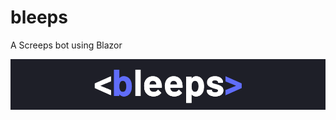 # bleeps
A Screeps bot using Blazor

![banner](https://github.com/jonasbove/bleeps/blob/main/banner.png)
